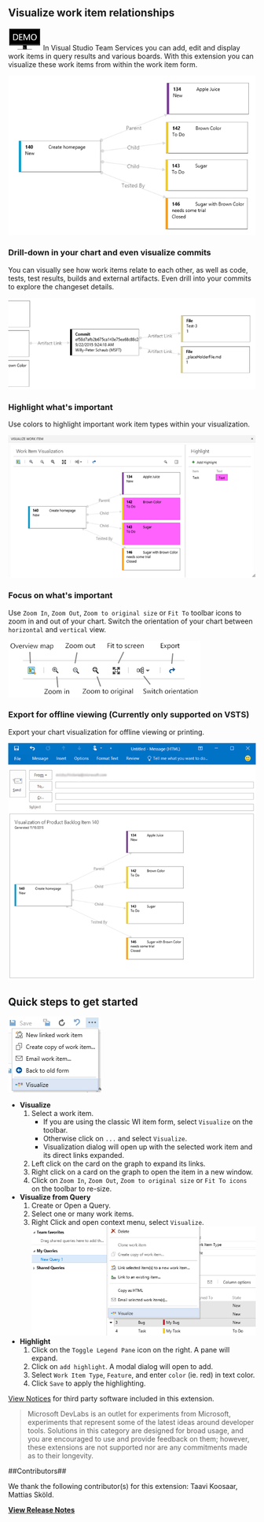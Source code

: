 ## Visualize work item relationships ##

[![Demo](images/wvizdemo.png)](https://channel9.msdn.com/Series/Visual-Studio-ALM-Rangers-Demos/VS-Team-Services-Work-Item-Visualization-Extension) In Visual Studio Team Services you can add, edit and display work items in query results and various boards. With this extension you can visualize these work items from within the work item form. 

![Visualize](images/image1.png)

### Drill-down in your chart and even visualize commits ###

You can visually see how work items relate to each other, as well as code, tests, test results, builds and external artifacts. Even drill into your commits to explore the changeset details.

![Commit](images/image4.png)

### Highlight what's important ###
Use colors to highlight important work item types within your visualization.

![Highlight](images/image3.png)

### Focus on what's important ###
Use `Zoom In`, `Zoom Out`, `Zoom to original size` or `Fit To` toolbar icons to zoom in and out of your chart. Switch the orientation of your chart between `horizontal` and `vertical` view.

![Orient](images/image2.png)

### Export for offline viewing (Currently only supported on VSTS) ###
Export your chart visualization for offline viewing or printing. 

![Export](images/image5.png)

## Quick steps to get started ##

![Orient](images/image6.png)

- **Visualize**
	1. Select a work item. 
		- If you are using the classic WI item form, select `Visualize` on the toolbar.
		- Otherwise click on `...` and select `Visualize`.
		- Visualization dialog will open up with the selected work item and its direct links expanded.
	1. Left click on the card on the graph to expand its links.
	1. Right click on a card on the graph to open the item in a new window.
	1. Click on `Zoom In`, `Zoom Out`, `Zoom to original size` or `Fit To icons` on the toolbar to re-size.
- **Visualize from Query**
	1. Create or Open a Query.
	2. Select one or many work items.
	3. Right Click and open context menu, select `Visualize`.
![Visualize from Query](images/VisualizeFromQuery.png)	
- **Highlight**
	1. Click on the `Toggle Legend Pane` icon on the right. A pane will expand.
	2. Click on `add highlight`. A modal dialog will open to add.
	3. Select `Work Item Type`, `Feature`, and enter `color` (ie. red) in text color. 
	4. Click `Save` to apply the highlighting.

[View Notices](https://marketplace.visualstudio.com/_apis/public/gallery/publisher/ms-devlabs/extension/WorkitemVisualization/latest/assetbyname/ThirdPartyNotice.txt) for third party software included in this extension.

> Microsoft DevLabs is an outlet for experiments from Microsoft, experiments that represent some of the latest ideas around developer tools. Solutions in this category are designed for broad usage, and you are encouraged to use and provide feedback on them; however, these extensions are not supported nor are any commitments made as to their longevity.

##Contributors##

We thank the following contributor(s) for this extension: Taavi Koosaar, Mattias Sköld.

**[View Release Notes](releasenotes.md)**
